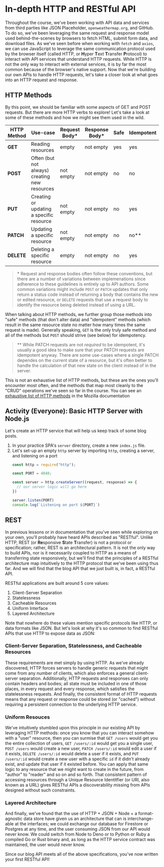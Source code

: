 # In-depth HTTP and RESTful API
Throughout the course, we've been working with API data and services from third parties like JSON Placeholder, `openweathermap.org`, and GitHub. To do so, we've been leveraging the same request and response model used behind-the-scenes by browsers to fetch HTML, submit form data, and download files. As we've seen before when working with `fetch` and `axios`, we can use JavaScript to leverage the same communication protocol used by the browser itself (called HTTP, or **H**yper **T**ext **T**ransfer **P**rotocol) to interact with API services that understand HTTP requests. While HTTP is not the only way to interact with external services, it is by far the most common because of the browser's native support. Now that we're building our own APIs to handle HTTP requests, let's take a closer look at what goes into an HTTP request and response.

## HTTP Methods
By this point, we should be familiar with some aspects of GET and POST requests. But there are more HTTP verbs to explore! Let's take a look at some of these methods and how we might see them used in the wild.

| HTTP Method | Use-case                                       | Request Body\* | Response Body\* | Safe | Idempotent |
|-------------|------------------------------------------------|----------------|-----------------|------|------------|
| **GET**     | Reading resources                              | empty          | not empty       | yes  | yes        |
| **POST**    | Often (but not always) creating new resources  | not empty      | not empty       | no   | no         |
| **PUT**     | Creating or updating a specific resource       | not empty      | not empty       | no   | yes        |
| **PATCH**   | Updating a specific resource                   | not empty      | not empty       | no   | no\*\*     |
| **DELETE**  | Deleting a specific resource                   | empty          | not empty       | no   | yes        |

> \* Request and response bodies often follow these conventions, but there are a number of variations between implemenations since adherence to these guidelines is entirely up to API authors. Some common variations might include `POST` or `PATCH` updates that only return a status code instead of returning a body that contains the new or edited resource, or `DELETE` requests that use a request body to identify the resource being deleted instead of using a URL.

When talking about HTTP methods, we further group those methods into "safe" methods (that don't alter data) and "idempotent" methods (which result in the same resource state no matter how many times the same request is made). Generally speaking, `GET` is the only truly safe method and all of the methods but `POST` should strive (see below) for idempotency.

> \*\* While PATCH requests are not _required_ to be idempotent, it's usually a good idea to make sure that your PATCH requests are idempotent anyway. There are some use-cases where a single PATCH dependes on the current state of a resource, but it's often better to handle the calculation of that new state on the client instead of in the server.

This is not an exhaustive list of HTTP methods, but these are the ones you'll encounter most often, and the methods that map most cleanly to the "CRUD" operations we've seen so far in the course. You can see an [exhaustive list of HTTP methods](https://developer.mozilla.org/en-US/docs/Web/HTTP/Methods) in the Mozilla documentation

## Activity (Everyone): Basic HTTP Server with Node.js
Let's create an HTTP service that will help us keep track of some blog posts.
1. In your practice SPA's `server` directory, create a new `index.js` file.
2. Let's set-up an empty `http` server by importing `http`, creating a server, and listening on a port
    ```js
    const http = require("http");

    const PORT = 4040;

    const server = http.createServer((request, response) => {
      // our server logic will go here
    })

    server.listen(PORT)
    console.log(`Listening on port ${PORT}`)
    ```

## REST

In previous lessons or in documentation that you've seen while exploring on your own, you'll probably have heard APIs described as "RESTful". Unlike HTTP, REST (or **Re**sponsive **S**tate **T**ransfer) is not a protocol or specification; rather, REST is an architectural pattern. It is not the only way to build APIs, nor is it necessarily coupled to HTTP as a means of transferring state responsively, but we'll find that the principles of a RESTful architecture map intuitively to the HTTP protocol that we've been using thus far. And we will find that the blog API that we just built is, in fact, a RESTful API.

RESTful applications are built around 5 core values:

1. Client-Server Separation
2. Statelessness
3. Cacheable Resources
4. Uniform Interface
5. Layered Architecture

Note that nowhere do these values mention specific protocols like HTTP, or data formats like JSON. But let's look at why it's so common to find RESTful APIs that use HTTP to expose data as JSON:

### Client-Server Separation, Statelessness, and Cacheable Resources

These requirements are met simply by using HTTP. As we've already discovered, HTTP forces servers to handle generic requests that might come from any number of clients, which also enforces a general client-server separation. Additionally, HTTP requests and responses can only contain headers and bodies; all state must be included in one of those places, in every request and every response, which satisfies the statelessness requests. And finally, the consistent format of HTTP requests means that any request or response could be stored (or "cached") without requiring a persistent connection to the underlying HTTP service.

### Uniform Resouces

We've intuitively stumbled upon this principle in our existing API by leveraging HTTP methods: once you know that you can interact somehow with a "user" resource, then you can surmise that `GET /users` would get you the entire collection of users, `GET /users/:id` would get you a single user, `POST /users` would create a new user, `PATCH /users/:id` would edit a user if it exists, `DELETE /users/:id` would delete a user if it exists, and `PUT /users/:id` would create a new user with a specific `id` if it didn't already exist, and update that user if it existed before. You can apply that same logic to any resource that we might want to create in the future, from "author" to "reader" and so on and so forth. That consistent pattern of accessing resources through a Unique Resource Identitfier (or URI, also known as a URL) gives RESTful APIs a discoverability missing from APIs designed without such constraints.

### Layered Architecture

And finally, we've found that the use of HTTP + JSON + Node + a format-agnostic data store have given us an architecture that can is interchange-able at the interfaces; we could exchange our database for Firestore or Postgres at any time, and the user consuming JSON from our API would never know. We could switch from Node to Deno or to Python or Ruby a compiled Go or Rust binary and, as long as the HTTP service contract was maintained, the user would never know.

Since our blog API meets all of the above specifications, you've now written your first RESTful API!
